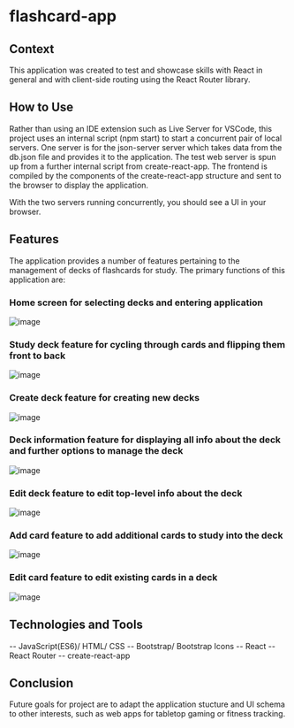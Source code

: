# flashcard-app

## Context
This application was created to test and showcase skills with React in general and with client-side routing using the React Router library.

## How to Use
Rather than using an IDE extension such as Live Server for VSCode, this project uses an internal script (npm start) to start a concurrent pair of local servers. One server is for the json-server server which takes data from the db.json file and provides it to the application. The test web server is spun up from a further internal script from create-react-app. The frontend is compiled by the components of the create-react-app structure and sent to the browser to display the application.

With the two servers running concurrently, you should see a UI in your browser.

## Features
The application provides a number of features pertaining to the management of decks of flashcards for study. The primary functions of this application are:

### Home screen for selecting decks and entering application
![image](https://github.com/thomaslesperance/flashcard-app/assets/144936700/cb3ffb4d-02e5-4791-84ec-d44c8e76d4e8)

### Study deck feature for cycling through cards and flipping them front to back
![image](https://github.com/thomaslesperance/flashcard-app/assets/144936700/671d6ff3-5acd-43c9-924d-5880f006bfe3)

### Create deck feature for creating new decks
![image](https://github.com/thomaslesperance/flashcard-app/assets/144936700/c5c2f4d2-fefc-4e0c-93c2-66e80fa7d243)

### Deck information feature for displaying all info about the deck and further options to manage the deck
![image](https://github.com/thomaslesperance/flashcard-app/assets/144936700/10992588-b776-4caf-988c-1b616adfe9fa)

### Edit deck feature to edit top-level info about the deck
![image](https://github.com/thomaslesperance/flashcard-app/assets/144936700/5584682f-5ea7-4298-aea5-4e33f2eb48ec)

### Add card feature to add additional cards to study into the deck
![image](https://github.com/thomaslesperance/flashcard-app/assets/144936700/6384902c-5575-4ee0-bb10-5031b9793d50)

### Edit card feature to edit existing cards in a deck
![image](https://github.com/thomaslesperance/flashcard-app/assets/144936700/0b0bd367-4329-486f-8b43-19241aad1a10)

## Technologies and Tools
--  JavaScript(ES6)/ HTML/ CSS
--  Bootstrap/ Bootstrap Icons
--  React
--  React Router
--  create-react-app

## Conclusion
Future goals for project are to adapt the application stucture and UI schema to other interests, such as web apps for tabletop gaming or fitness tracking.
